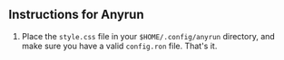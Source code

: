 ## Instructions for Anyrun 

1. Place the `style.css` file in your `$HOME/.config/anyrun` directory, and make sure you have a valid `config.ron` file. That's it.
